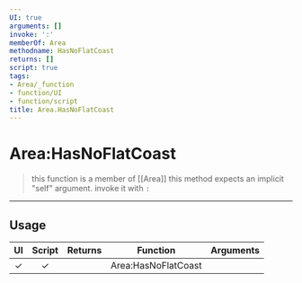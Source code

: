 ```yaml
---
UI: true
arguments: []
invoke: ':'
memberOf: Area
methodname: HasNoFlatCoast
returns: []
script: true
tags:
- Area/_function
- function/UI
- function/script
title: Area.HasNoFlatCoast
---
```

# Area:HasNoFlatCoast
> this function is a member of [[Area]]
> this method expects an implicit "self" argument. invoke it with `:`
-----
## Usage
|  UI | Script | Returns | Function | Arguments |
|:---:|:------:|-------:|:--------:|:---------|
|✓|✓||Area:HasNoFlatCoast||
